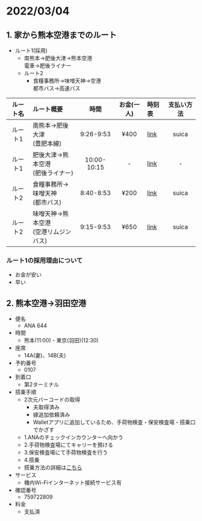 # 2022/03/04

## 1. 家から熊本空港までのルート

- ルート1(採用)  
  - 南熊本→肥後大津→熊本空港  
      電車→肥後ライナー
  - ルート2
    - 食糧事務所→味噌天神→空港  
      都市バス→高速バス

|ルート名|ルート概要|時間|お金(一人)|時刻表|支払い方法|
|:-:|:-|:-:|:-:|:-|:-:|
|ルート1|南熊本→肥後大津<br>(豊肥本線)|9:26-9:53|¥400|[link](https://goo.gl/maps/4YeDTzNCTZLtJ5h67)|suica|
|ルート1|肥後大津→熊本空港<br>(肥後ライナー)|10:00-10:15|-|[link](https://kukouliner.com/timetable1.php)|-|
|ルート2|食糧事務所→味噌天神<br>(都市バス)|8:40-8:53|¥200|[link](https://goo.gl/maps/RT4UaobfLE1CspWeA)|suica|
|ルート2|味噌天神→熊本空港<br>(空港リムジンバス)|9:15-9:53|¥650|[link](https://www.sankobus.jp/busportal/wp-content/uploads/tt-ap_limousine-20220105.pdf)|suica|

### ルート1の採用理由について

- お金が安い
- 早い

## 2. 熊本空港→羽田空港

- 便名
  - ANA 644
- 時間
  - 熊本(11:00) - 東京(羽田)(12:30)
- 座席
  - 14A(妻)、14B(夫)
- 予約番号
  - 0107
- 到着口
  - 第2ターミナル
- 搭乗手順
  - 2次元バーコードの取得
    - 夫取得済み
    - 嫁追加依頼済み
    - Walletアプリに追加しているため、手荷物検査・保安検査場・搭乗口でかざす
  - 1.ANAのチェックインカウンターへ向かう
  - 2.手荷物検査場にてキャリーを預ける
  - 3.保安検査場にて手荷物検査を行う
  - 4.搭乗
  - 搭乗方法の詳細は[こちら](https://www.ana.co.jp/ja/jp/domestic/prepare/checkin/skip/)
- サービス
  - 機内Wi-Fiインターネット接続サービス有
- 確認番号
  - 759722809
- 料金
  - 支払済